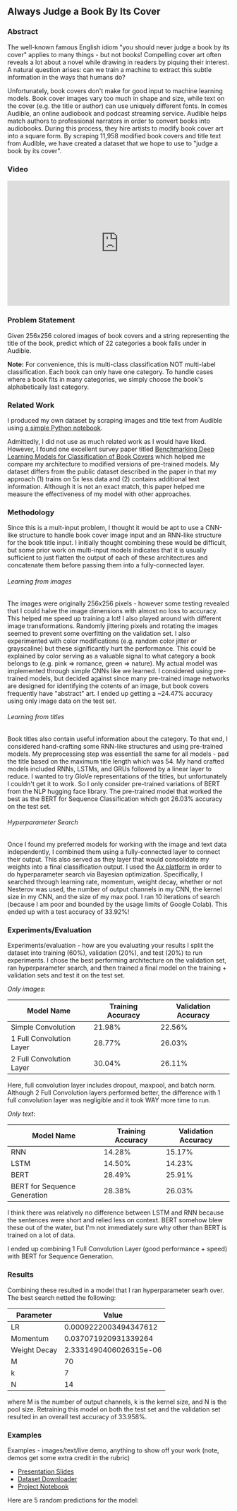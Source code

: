 ## Always Judge a Book By Its Cover

### Abstract
The well-known famous English idiom "you should never judge a book by its cover" applies to many things - but not books! Compelling cover art often reveals a lot about a novel while drawing in readers by piquing their interest. A natural question arises: can we train a machine to extract this subtle information in the ways that humans do?

Unfortunately, book covers don't make for good input to machine learning models. Book cover images vary too much in shape and size, while text on the cover (e.g. the title or author) can use uniquely different fonts. In comes Audible, an online audiobook and podcast streaming service. Audible helps match authors to professional narrators in order to convert books into audiobooks. During this process, they hire artists to modify book cover art into a square form. By scraping 11,958 modified book covers and title text from Audible, we have created a dataset that we hope to use to "judge a book by its cover".

### Video
<div style="position: relative; padding-bottom: 56.25%; height: 0;"><iframe src="https://www.loom.com/embed/aee68385b401431494e32500c27c40e3" frameborder="0" webkitallowfullscreen mozallowfullscreen allowfullscreen style="position: absolute; top: 0; left: 0; width: 100%; height: 100%;"></iframe></div>

### Problem Statement
Given 256x256 colored images of book covers and a string representing the title of the book, predict which of 22 categories a book falls under in Audible.

**Note:** For convenience, this is multi-class classification NOT multi-label classification. Each book can only have one category. To handle cases where a book fits in many categories, we simply choose the book's alphabetically last category.

### Related Work
I produced my own dataset by scraping images and title text from Audible using [a simple Python notebook](https://colab.research.google.com/drive/1CjkhO3SELTK_KpOblS4pAcoaqMuzP1gC?usp=sharing).

Admittedly, I did not use as much related work as I would have liked. However, I found one excellent survey paper titled [Benchmarking Deep Learning Models for Classification of Book Covers](https://link.springer.com/article/10.1007/s42979-020-00132-z) which helped me compare my architecture to modified versions of pre-trained models. My dataset differs from the public dataset described in the paper in that my approach (1) trains on 5x less data and (2) contains additional text information. Although it is not an exact match, this paper helped me measure the effectiveness of my model with other approaches.

### Methodology
Since this is a mult-input problem, I thought it would be apt to use a CNN-like structure to handle book cover image input and an RNN-like structure for the book title input. I initially thought combining these would be difficult, but some prior work on multi-input models indicates that it is usually sufficient to just flatten the output of each of these architectures and concatenate them before passing them into a fully-connected layer.

###### Learning from images
The images were originally 256x256 pixels - however some testing revealed that I could halve the image dimensions with almost no loss to accuracy. This helped me speed up training a lot! I also played around with different image transformations. Randomly jittering pixels and rotating the images seemed to prevent some overfitting on the validation set. I also experimented with color modifications (e.g. random color jitter or grayscaline) but these significantly hurt the performance. This could be explained by color serving as a valuable signal to what category a book belongs to (e.g. pink => romance, green => nature). My actual model was implemented through simple CNNs like we learned. I considered using pre-trained models, but decided against since many pre-trained image networks are designed for identifying the cotents of an image, but book covers frequently have "abstract" art. I ended up getting a ~24.47% accuracy using only image data on the test set.

###### Learning from titles
Book titles also contain useful information about the category. To that end, I considered hand-crafting some RNN-like structures and using pre-trained models. My preprocessing step was essentiall the same for all models - pad the title based on the maximum title length which was 54. My hand crafted models included RNNs, LSTMs, and GRUs followed by a linear layer to reduce. I wanted to try GloVe representations of the titles, but unfortunately I couldn't get it to work. So I only consider pre-trained variations of BERT from the NLP hugging face library. The pre-trained model that worked the best as the BERT for Sequence Classification which got 26.03% accuracy on the test set.

###### Hyperparameter Search
Once I found my preferred models for working with the image and text data independently, I combined them using a fully-connected layer to connect their output. This also served as they layer that would consolidate my weights into a final classification output. I used the [Ax platform](https:\\ax.dev) in order to do hyperparameter search via Bayesian optimization. Specifically, I searched through learning rate, momentum, weight decay, whether or not Nesterov was used, the number of output channels in my CNN, the kernel size in my CNN, and the size of my max pool. I ran 10 iterations of search (because I am poor and bounded by the usage limits of Google Colab). This ended up with a test accuracy of 33.92%!

### Experiments/Evaluation
Experiments/evaluation - how are you evaluating your results
I split the dataset into training (60%), validation (20%), and test (20%) to run experiments. I chose the best performing architecture on the validation set, ran hyperparameter search, and then trained a final model on the training + validation sets and test it on the test set.

*Only images*:

| Model Name | Training Accuracy | Validation Accuracy |
|-------|--------|---------|
| Simple Convolution | 21.98% | 22.56% |
| 1 Full Convolution Layer | 28.77% | 26.03% |
| 2 Full Convolution Layer | 30.04% | 26.11% |

Here, full convolution layer includes dropout, maxpool, and batch norm. Although 2 Full Convolution layers performed better, the difference with 1 full convolution layer was negligible and it took WAY more time to run.

*Only text*:

| Model Name | Training Accuracy | Validation Accuracy |
|-------|--------|---------|
| RNN | 14.28% | 15.17% |
| LSTM | 14.50% | 14.23% |
| BERT | 28.49% | 25.91% |
| BERT for Sequence Generation | 28.38% | 26.03% |

I think there was relatively no difference between LSTM and RNN because the sentences were short and relied less on context. BERT somehow blew these out of the water, but I'm not immediately sure why other than BERT is trained on a lot of data. 

I ended up combining 1 Full Convolution Layer (good performance + speed) with BERT for Sequence Generation.

### Results
Combining these resulted in a model that I ran hyperparameter searh over. The best search netted the following:

| Parameter | Value |
|-------|--------|
| LR | 0.0009222003494347612 |
| Momentum | 0.037071920931339264 |
| Weight Decay | 2.3331490406026315e-06 |
| M | 70 | 
| k | 7 | 
| N | 14 | 

where M is the number of output channels, k is the kernel size, and N is the pool size. Retraining this model on both the test set and the validation set resulted in an overall test accuracy of 33.958%.

### Examples
Examples - images/text/live demo, anything to show off your work (note, demos get some extra credit in the rubric)
- [Presentation Slides](https://docs.google.com/presentation/d/1K6__rhH25OgbwqZvlMlfX75R-YHsyYvxKiPKS7OOMAI/edit?usp=sharing)
- [Dataset Downloader](https://colab.research.google.com/drive/1CjkhO3SELTK_KpOblS4pAcoaqMuzP1gC?usp=sharing)
- [Project Notebook](https://colab.research.google.com/drive/1E1GKQjZ1hweY2ZTR4AzIuwKaTHbdjhCD?usp=sharing)

Here are 5 random predictions for the model:

